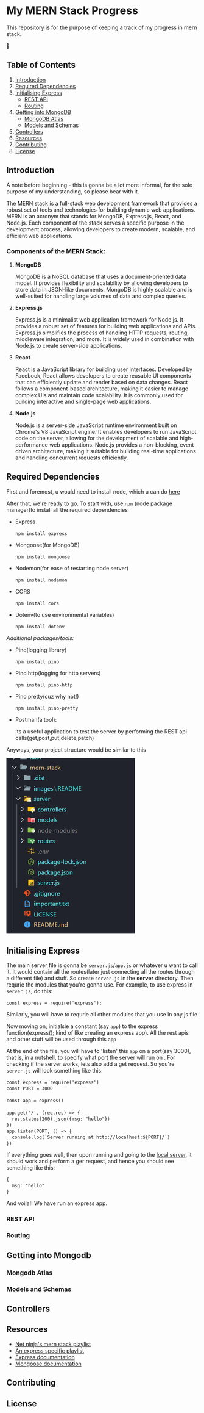 # My MERN Stack Progress

This repository is for the purpose of keeping a track of my progress in mern stack.

👀️

## Table of Contents

1. [Introduction](#introduction)
2. [Required Dependencies](#required-dependencies)
3. [Initialising Express](#initialising-express)
   * [REST API](#rest-api)
   * [Routing](#routing)
4. [Getting into MongoDB](#getting-into-mongodb)
   * [MongoDB Atlas](#mongodb-atlas)
   * [Models and Schemas](#models-and-schemas)
5. [Controllers](#controllers)
6. [Resources](#resources)
7. [Contributing](#contributing)
8. [License](#license)

## Introduction

A note before beginning - this is gonna be a lot more informal, for the sole purpose of my understanding, so please bear with it.

The MERN stack is a full-stack web development framework that provides a robust set of tools and technologies for building dynamic web applications. MERN is an acronym that stands for MongoDB, Express.js, React, and Node.js. Each component of the stack serves a specific purpose in the development process, allowing developers to create modern, scalable, and efficient web applications.

<a id = "introduction"><a/>

### Components of the MERN Stack:

1. **MongoDB**

   MongoDB is a NoSQL database that uses a document-oriented data model. It provides flexibility and scalability by allowing developers to store data in JSON-like documents. MongoDB is highly scalable and is well-suited for handling large volumes of data and complex queries.
2. **Express.js**

   Express.js is a minimalist web application framework for Node.js. It provides a robust set of features for building web applications and APIs. Express.js simplifies the process of handling HTTP requests, routing, middleware integration, and more. It is widely used in combination with Node.js to create server-side applications.
3. **React**

   React is a JavaScript library for building user interfaces. Developed by Facebook, React allows developers to create reusable UI components that can efficiently update and render based on data changes. React follows a component-based architecture, making it easier to manage complex UIs and maintain code scalability. It is commonly used for building interactive and single-page web applications.
4. **Node.js**

   Node.js is a server-side JavaScript runtime environment built on Chrome's V8 JavaScript engine. It enables developers to run JavaScript code on the server, allowing for the development of scalable and high-performance web applications. Node.js provides a non-blocking, event-driven architecture, making it suitable for building real-time applications and handling concurrent requests efficiently.

## Required Dependencies

First and foremost, u would need to install node, which u can do [here](https://nodejs.org/en)

After that, we're ready to go. To start with, use `npm` (node package manager)to install all the required dependencies

<a id = "required-dependencies"><a/>

* Express

  ```
  npm install express
  ```
* Mongoose(for MongoDB)

  ```
  npm install mongoose
  ```
* Nodemon(for ease of restarting node server)

  ```
  npm install nodemon
  ```
* CORS

  ```
  npm install cors
  ```
* Dotenv(to use environmental variables)

  ```
  npm install dotenv
  ```

*Additional packages/tools:*

* Pino(logging library)

  ```
  npm install pino
  ```
* Pino http(logging for http servers)

  ```
  npm install pino-http
  ```
* Pino pretty(cuz why not!)

  ```
  npm install pino-pretty
  ```
* Postman(a tool):

  Its a useful application to test the server by performing the REST api calls(get,post,put,delete,patch)

Anyways, your project structure would be similar to this

![Project Structure](images/README/project_structure.png)

## Initialising Express

The main server file is gonna be `server.js`/`app.js` or whatever u want to call it. It would contain all the routes(later just connecting all the routes through a different file) and stuff. So create `server.js` in the **server** directory. Then requrie the modules that you're gonna use. For example, to use express in `server.js`, do this:

```
const express = require('express');
```

Similarly, you will have to requrie all other modules that you use in any js file

Now moving on, initialsie a constant (say `app`) to the express function(express(); kind of like creating an express app). All the rest apis and other stuff will be used through this `app`

At the end of the file, you will have to 'listen' this `app` on a port(say 3000), that is, in a nutshell, to specify what port the server will run on . For checking if the server works, lets also add a get request. So you're `server.js` will look something like this:

```
const express = require('express')
const PORT = 3000

const app = express()

app.get('/', (req,res) => {
  res.status(200).json({msg: "hello"})
})
app.listen(PORT, () => {
  console.log(`Server running at http://localhost:${PORT}/`)
})
```

If everything goes well, then upon running and going to the [local server](http://localhost:3000/), it should work and perform a ger request, and hence you should see something like this:

```
{
  msg: "hello"
}
```

And voila!! We have run an express app.


<a id = "initialising-express"><a/>

### REST API



<a id = "rest-api"><a/>

### Routing

<a id = "routing"><a/>

## Getting into Mongodb

<a id = "getting-into-mongodb"><a/>

### Mongodb Atlas

<a id = "mongodb-atlas"><a/>

### Models and Schemas

<a id = "models-and-schemas"><a/>

## Controllers

<a id = "controllers"><a/>

## Resources

* [Net ninja's mern stack playlist](https://www.youtube.com/watch?v=98BzS5Oz5E4&list=PL4cUxeGkcC9iJ_KkrkBZWZRHVwnzLIoUE)
* [An express specific playlist](https://youtube.com/playlist?list=PL_cUvD4qzbkwjmjy-KjbieZ8J9cGwxZpC&si=BfJ_AXvR2wWeUOn6)
* [Express documentation](https://expressjs.com)
* [Mongoose documentation](https://mongoosejs.com/docs/)



<a id = "resources"><a/>

## Contributing

<a id = "contributing"><a/>

## License

<a id = "license"><a/>
